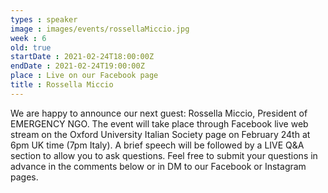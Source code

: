 ```yaml
---
types : speaker
image : images/events/rossellaMiccio.jpg
week : 6
old: true
startDate : 2021-02-24T18:00:00Z
endDate : 2021-02-24T19:00:00Z
place : Live on our Facebook page
title : Rossella Miccio
---
```


We are happy to announce our next guest: Rossella Miccio, President of EMERGENCY NGO.
The event will take place through Facebook live web stream on the Oxford University Italian Society page on February 24th at 6pm UK time (7pm Italy).
A brief speech will be followed by a LIVE Q&A section to allow you to ask questions. Feel free to submit your questions in advance in the comments below or in DM to our Facebook or Instagram pages.
